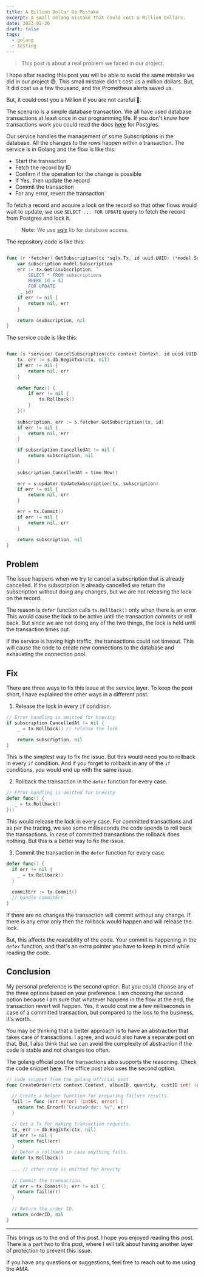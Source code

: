 ```yaml
---
title: A Billion Dollar Go Mistake
excerpt: A small Golang mistake that could cost a Million Dollars.
date: 2023-02-26
draft: false
tags:
  - golang
  - testing
---
```


> This post is about a real problem we faced in our project.

I hope after reading this post you will be able to avoid the same mistake we did in our project 😅. 
This small mistake didn't cost us a million dollars. But, It did cost us a few thousand, and the Prometheus alerts saved us.

But, it could cost you a Million if you are not careful 💸.

The scenario is a simple database transaction. We all have used database transactions at least once in our programming life. 
If you don't know how transactions work you could read the docs [here](https://www.postgresql.org/docs/current/tutorial-transactions.html) for Postgres.

Our service handles the management of some Subscriptions in the database. All the changes to the rows happen within a transaction. 
The service is in Golang and the flow is like this:
- Start the transaction
- Fetch the record by ID 
- Confirm if the operation for the change is possible
- If Yes, then update the record
- Commit the transaction
- For any error, revert the transaction

To fetch a record and acquire a lock on the record so that other flows would wait to update, we use `SELECT ... FOR UPDATE`
query to fetch the record from Postgres and lock it.

> **Note\:** We use [sqlx](https://github.com/jmoiron/sqlx) lib for database access.

The repository code is like this:

```go

func (r *fetcher) GetSubscription(tx *sqlx.Tx, id uuid.UUID) (*model.Subscription, error) {
    var subscription model.Subscription
    err := tx.Get(&subscription, `
        SELECT * FROM subscriptions
        WHERE id = $1
        FOR UPDATE
    `, id)
    if err != nil {
        return nil, err
    }
	
    return &subscription, nil
}

```

The service code is like this:

```go

func (s *service) CancelSubscription(ctx context.Context, id uuid.UUID) (*model.Subscription, error) {
    tx, err := s.db.BeginTxx(ctx, nil)
    if err != nil {
        return nil, err
    }
	
    defer func() {
        if err != nil {
            tx.Rollback()
        }
    }()
    
    subscription, err := s.fetcher.GetSubscription(tx, id)
    if err != nil {
        return nil, err
    }

    if subscription.CancelledAt != nil {
        return subscription, nil
    }
	
    subscription.CancelledAt = time.Now()

    err = s.updater.UpdateSubscription(tx, subscription)
    if err != nil {
        return nil, err
    }

    err = tx.Commit()
    if err != nil {
        return nil, err
    }

    return subscription, nil
}
```

## Problem

The issue happens when we try to cancel a subscription that is already cancelled. If the subscription is already cancelled
we return the subscription without doing any changes, but we are not releasing the lock on the record.

The reason is `defer` function calls `tx.Rollback()` only when there is an error. This would cause the lock to be active 
until the transaction commits or roll back. But since we are not doing any of the two things, the lock is held 
until the transaction times out.

If the service is having high traffic, the transactions could not timeout. This will cause the code to create
new connections to the database and exhausting the connection pool.

## Fix

There are three ways to fix this issue at the service layer. 
To keep the post short, I have explained the other ways in a different post.

1. Release the lock in every `if` condition.

```go
// Error handling is omitted for brevity
if subscription.CancelledAt != nil {
    _ = tx.Rollback() // release the lock

    return subscription, nil
}

```
This is the simplest way to fix the issue. But this would need you to rollback in every `if` condition.
And if you forget to rollback in any of the `if` conditions, you would end up with the same issue.

2. Rollback the transaction in the `defer` function for every case.

```go
// Error handling is omitted for brevity
defer func() {
   _ = tx.Rollback()
}()

```
This would release the lock in every case. For committed transactions and as per the tracing, we see some milliseconds
the code spends to roll back the transactions. In case of committed transactions the rollback does nothing.
But this is a better way to fix the issue.

3. Commit the transaction in the `defer` function for every case.

```go
defer func() {
  if err != nil {
    _ = tx.Rollback()
  }
  
  commitErr := tx.Commit()
  // handle commitErr
}
```
If there are no changes the transaction will commit without any change. If there is any error only then the 
rollback would happen and will release the lock.

But, this affects the readability of the code. Your commit is happening in the `defer` function, and that's an extra
pointer you have to keep in mind while reading the code.

## Conclusion

My personal preference is the second option. But you could choose any of the three options based on your preference.
I am choosing the second option because I am sure that whatever happens in the flow at the end, the transaction
revert will happen. Yes, it would cost me a few milliseconds in case of a committed transaction, but compared to the loss to
the business, it's worth.

You may be thinking that a better approach is to have an abstraction that takes care of transactions. I agree,
and would also have a separate post on that. But, I also think that we can avoid the complexity of abstraction if the code is stable and not changes too often.

The golang official post for transactions also supports the reasoning. Check the code snippet [here](https://go.dev/doc/database/execute-transactions#example).
The office post also uses the second option.


```go
// code snippet from the golang official post
func CreateOrder(ctx context.Context, albumID, quantity, custID int) (orderID int64, err error) {

  // Create a helper function for preparing failure results.
  fail := func (err error) (int64, error) {
    return fmt.Errorf("CreateOrder: %v", err)
  }

  // Get a Tx for making transaction requests.
  tx, err := db.BeginTx(ctx, nil)
  if err != nil {
    return fail(err)
  }
  // Defer a rollback in case anything fails.
  defer tx.Rollback()
  
  ... // other code is omitted for brevity
  
  // Commit the transaction.
  if err = tx.Commit(); err != nil {
    return fail(err)
  }
  
  // Return the order ID.
  return orderID, nil
}
```
---

This brings us to the end of this post. I hope you enjoyed reading this post. There is a part two to this post, where I will
talk about having another layer of protection to prevent this issue.

If you have any questions or suggestions, feel free to reach out to me using the AMA.
